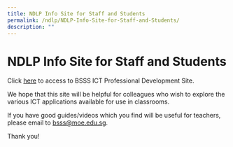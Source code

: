 ```yaml
---
title: NDLP Info Site for Staff and Students
permalink: /ndlp/NDLP-Info-Site-for-Staff-and-Students/
description: ""
---
```

NDLP Info Site for Staff and Students
=====================================

Click [here](https://go.gov.sg/bsssictpd) to access to BSSS ICT Professional Development Site.

We hope that this site will be helpful for colleagues who wish to explore the various ICT applications available for use in classrooms.

If you have good guides/videos which you find will be useful for teachers, please email to bsss@moe.edu.sg.

Thank you!